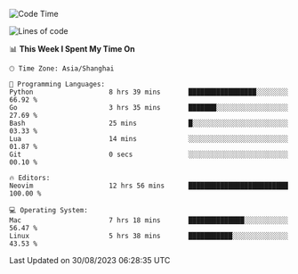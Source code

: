 <!--START_SECTION:waka-->
![Code Time](http://img.shields.io/badge/Code%20Time-1%2C543%20hrs%2025%20mins-blue)

![Lines of code](https://img.shields.io/badge/From%20Hello%20World%20I%27ve%20Written-286.1%20thousand%20lines%20of%20code-blue)

📊 **This Week I Spent My Time On** 

```text
🕑︎ Time Zone: Asia/Shanghai

💬 Programming Languages: 
Python                   8 hrs 39 mins       █████████████████░░░░░░░░   66.92 % 
Go                       3 hrs 35 mins       ███████░░░░░░░░░░░░░░░░░░   27.69 % 
Bash                     25 mins             █░░░░░░░░░░░░░░░░░░░░░░░░   03.33 % 
Lua                      14 mins             ░░░░░░░░░░░░░░░░░░░░░░░░░   01.87 % 
Git                      0 secs              ░░░░░░░░░░░░░░░░░░░░░░░░░   00.10 % 

🔥 Editors: 
Neovim                   12 hrs 56 mins      █████████████████████████   100.00 % 

💻 Operating System: 
Mac                      7 hrs 18 mins       ██████████████░░░░░░░░░░░   56.47 % 
Linux                    5 hrs 38 mins       ███████████░░░░░░░░░░░░░░   43.53 % 
```


 Last Updated on 30/08/2023 06:28:35 UTC
<!--END_SECTION:waka-->
